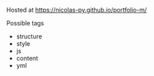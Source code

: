 Hosted at
https://nicolas-py.github.io/portfolio-m/

Possible tags
- structure
- style
- js
- content
- yml